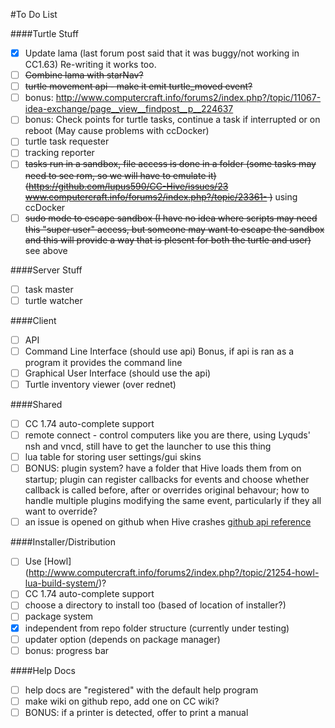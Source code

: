 #To Do List

####Turtle Stuff
* [x] Update lama (last forum post said that it was buggy/not working in CC1.63) Re-writing it works too.
* [ ] ~~Combine lama with starNav?~~
* [ ] ~~turtle movement api - make it emit turtle_moved event?~~
* [ ] bonus: http://www.computercraft.info/forums2/index.php?/topic/11067-idea-exchange/page__view__findpost__p__224637
* [ ] bonus: Check points for turtle tasks, continue a task if interrupted or on reboot (May cause problems with ccDocker)
* [ ] turtle task requester
* [ ] tracking reporter
* [ ] ~~tasks run in a sandbox, file access is done in a folder (some tasks may need to see rom, so we will have to emulate it) (https://github.com/lupus590/CC-Hive/issues/23 www.computercraft.info/forums2/index.php?/topic/23361- )~~ using ccDocker
* [ ] ~~sudo mode to escape sandbox (I have no idea where scripts may need this "super user" access, but someone may want to escape the sandbox and this will provide a way that is plesent for both the turtle and user)~~ see above

####Server Stuff
* [ ] task master
* [ ] turtle watcher

####Client
* [ ] API
* [ ] Command Line Interface (should use api) Bonus, if api is ran as a program it provides the command line
* [ ] Graphical User Interface (should use the api)
* [ ] Turtle inventory viewer (over rednet)

####Shared
* [ ] CC 1.74 auto-complete support
* [ ] remote connect - control computers like you are there, using Lyquds' nsh and vncd, still have to get the launcher to use this thing
* [ ] lua table for storing user settings/gui skins
* [ ] BONUS: plugin system? have a folder that Hive loads them from on startup; plugin can register callbacks for events and choose whether callback is called before, after or overrides original behavour; how to handle multiple plugins modifying the same event, particularly if they all want to override? 
* [ ] an issue is opened on github when Hive crashes [github api reference](https://developer.github.com/v3/issues/#create-an-issue)

####Installer/Distribution
* [ ] Use [Howl] (http://www.computercraft.info/forums2/index.php?/topic/21254-howl-lua-build-system/)?
* [ ] CC 1.74 auto-complete support
* [ ] choose a directory to install too (based of location of installer?)
* [ ] package system
* [x] independent from repo folder structure (currently under testing)
* [ ] updater option (depends on package manager)
* [ ] bonus: progress bar

####Help Docs
* [ ] help docs are "registered" with the default help program
* [ ] make wiki on github repo, add one on CC wiki?
* [ ] BONUS: if a printer is detected, offer to print a manual
